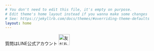 ```yaml
---
# You don't need to edit this file, it's empty on purpose.
# Edit theme's home layout instead if you wanna make some changes
# See: https://jekyllrb.com/docs/themes/#overriding-theme-defaults
layout: home
---
```


質問はLINE公式アカウント
<a href="https://lin.ee/qFNTb3A"><img src="https://scdn.line-apps.com/n/line_add_friends/btn/ja.png" alt="友だち追加" height="36" border="0"></a>
